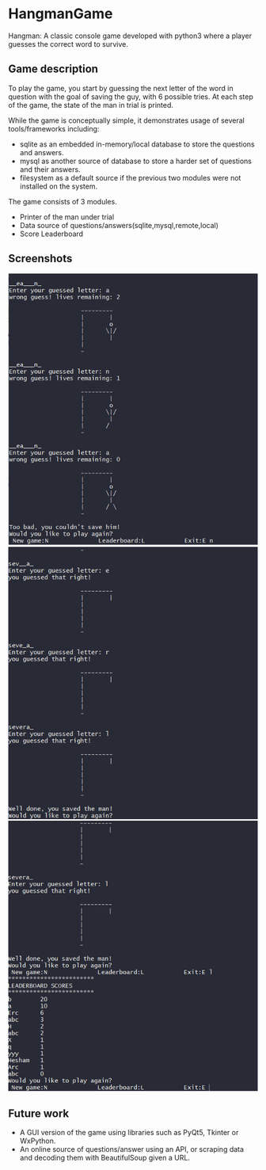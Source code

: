 # HangmanGame
Hangman: A classic console game developed with python3 where a player guesses the correct word to survive.

## Game description
To play the game, you start by guessing the next letter of the word in question with the goal of saving the guy, with 6 possible tries.
At each step of the game, the state of the man in trial is printed.

While the game is conceptually simple, it demonstrates usage of several tools/frameworks including:
- sqlite as an embedded in-memory/local database to store the questions and answers.
- mysql as another source of database to store a harder set of questions and their answers.
- filesystem as a default source if the previous two modules were not installed on the system.


The game consists of 3 modules.
- Printer of the man under trial
- Data source of questions/answers(sqlite,mysql,remote,local)
- Score Leaderboard

## Screenshots
<img src="screenshots/lose.PNG">
<img src="screenshots/winner.PNG">
<img src="screenshots/leaderboard.PNG">

## Future work
- A GUI version of the game using libraries such as PyQt5, Tkinter or WxPython.
- An online source of questions/answer using an API, or scraping data and decoding them with BeautifulSoup given a URL.
